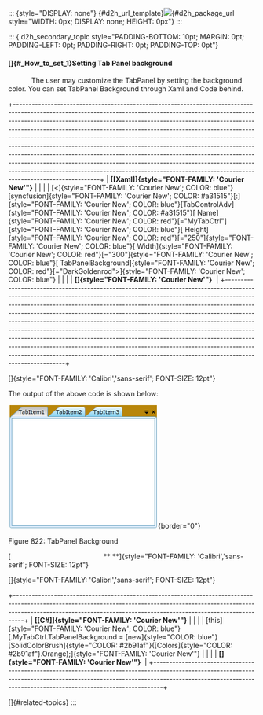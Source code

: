 ::: {style="DISPLAY: none"}
[](ms-xhelp:///?Id=d2h_url_template){#d2h_url_template}![](!package_url!){#d2h_package_url style="WIDTH: 0px; DISPLAY: none; HEIGHT: 0px"}
:::

::: {.d2h_secondary_topic style="PADDING-BOTTOM: 10pt; MARGIN: 0pt; PADDING-LEFT: 0pt; PADDING-RIGHT: 0pt; PADDING-TOP: 0pt"}
#### []{#_How_to_set_1}Setting Tab Panel background

            The user may customize the TabPanel by setting the background color. You can set TabPanel Background through Xaml and Code behind.

+---------------------------------------------------------------------------------------------------------------------------------------------------------------------------------------------------------------------------------------------------------------------------------------------------------------------------------------------------------------------------------------------------------------------------------------------------------------------------------------------------------------------------------------------------------------------------------------------------------------------------------------------------------------------------------------------------------------------------------------------------------+
| **[\[Xaml\]]{style="FONT-FAMILY: 'Courier New'"}**                                                                                                                                                                                                                                                                                                                                                                                                                                                                                                                                                                                                                                                                                                      |
|                                                                                                                                                                                                                                                                                                                                                                                                                                                                                                                                                                                                                                                                                                                                                         |
| [\<]{style="FONT-FAMILY: 'Courier New'; COLOR: blue"}[syncfusion]{style="FONT-FAMILY: 'Courier New'; COLOR: #a31515"}[:]{style="FONT-FAMILY: 'Courier New'; COLOR: blue"}[TabControlAdv]{style="FONT-FAMILY: 'Courier New'; COLOR: #a31515"}[ Name]{style="FONT-FAMILY: 'Courier New'; COLOR: red"}[=\"MyTabCtrl\"]{style="FONT-FAMILY: 'Courier New'; COLOR: blue"}[ Height]{style="FONT-FAMILY: 'Courier New'; COLOR: red"}[=\"250\"]{style="FONT-FAMILY: 'Courier New'; COLOR: blue"}[ Width]{style="FONT-FAMILY: 'Courier New'; COLOR: red"}[=\"300\"]{style="FONT-FAMILY: 'Courier New'; COLOR: blue"}[ TabPanelBackground]{style="FONT-FAMILY: 'Courier New'; COLOR: red"}[=\"DarkGoldenrod\"\>]{style="FONT-FAMILY: 'Courier New'; COLOR: blue"} |
|                                                                                                                                                                                                                                                                                                                                                                                                                                                                                                                                                                                                                                                                                                                                                         |
| **[]{style="FONT-FAMILY: 'Courier New'"}**                                                                                                                                                                                                                                                                                                                                                                                                                                                                                                                                                                                                                                                                                                              |
+---------------------------------------------------------------------------------------------------------------------------------------------------------------------------------------------------------------------------------------------------------------------------------------------------------------------------------------------------------------------------------------------------------------------------------------------------------------------------------------------------------------------------------------------------------------------------------------------------------------------------------------------------------------------------------------------------------------------------------------------------------+

[]{style="FONT-FAMILY: 'Calibri','sans-serif'; FONT-SIZE: 12pt"} 

The output of the above code is shown below:

![Description: Description: C:\\Users\\sureshkumarc\\Desktop\\Tab\\tab21.png](../ImagesExt/image261_732.png){border="0"}

Figure 822: TabPanel Background

[                                                ** **]{style="FONT-FAMILY: 'Calibri','sans-serif'; FONT-SIZE: 12pt"}

[]{style="FONT-FAMILY: 'Calibri','sans-serif'; FONT-SIZE: 12pt"} 

+---------------------------------------------------------------------------------------------------------------------------------------------------------------------------------------------------------------------------------------------+
| **[\[C#\]]{style="FONT-FAMILY: 'Courier New'"}**                                                                                                                                                                                            |
|                                                                                                                                                                                                                                             |
| [this]{style="FONT-FAMILY: 'Courier New'; COLOR: blue"}[.MyTabCtrl.TabPanelBackground = [new]{style="COLOR: blue"} [SolidColorBrush]{style="COLOR: #2b91af"}([Colors]{style="COLOR: #2b91af"}.Orange);]{style="FONT-FAMILY: 'Courier New'"} |
|                                                                                                                                                                                                                                             |
| **[]{style="FONT-FAMILY: 'Courier New'"}**                                                                                                                                                                                                  |
+---------------------------------------------------------------------------------------------------------------------------------------------------------------------------------------------------------------------------------------------+

[]{#related-topics}
:::
